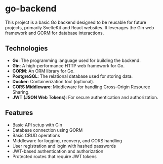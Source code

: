 # go-backend

This project is a basic Go backend designed to be reusable for future projects, primarily SvelteKit and React websites. It leverages the Gin web framework and GORM for database interactions.

## Technologies

- **Go**: The programming language used for building the backend.
- **Gin**: A high-performance HTTP web framework for Go.
- **GORM**: An ORM library for Go.
- **PostgreSQL**: The relational database used for storing data.
- **Docker**: Containerization tool (optional).
- **CORS Middleware**: Middleware for handling Cross-Origin Resource Sharing.
- **JWT (JSON Web Tokens)**: For secure authentication and authorization.

## Features

- Basic API setup with Gin
- Database connection using GORM
- Basic CRUD operations
- Middleware for logging, recovery, and CORS handling
- User registration and login with hashed passwords
- JWT-based authentication and authorization
- Protected routes that require JWT tokens